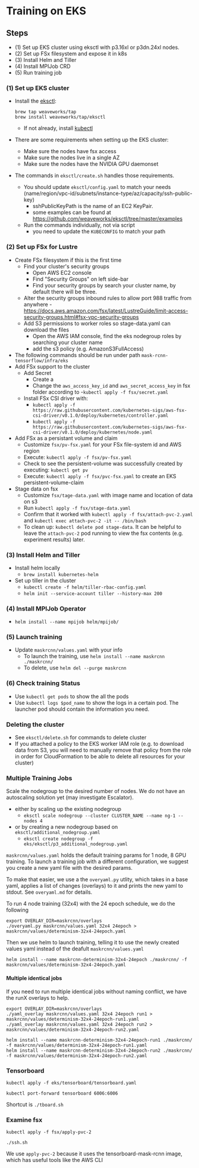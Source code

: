 # Training on EKS

## Steps

* (1) Set up EKS cluster using eksctl with p3.16xl or p3dn.24xl nodes.
* (2) Set up FSx filesystem and expose it in k8s
* (3) Install Helm and Tiller
* (4) Install MPIJob CRD
* (5) Run training job


### (1) Set up EKS cluster

- Install the [eksctl](https://github.com/weaveworks/eksctl):
  ```
  brew tap weaveworks/tap
  brew install weaveworks/tap/eksctl
  ```
  - If not already, install [kubectl](https://kubernetes.io/docs/tasks/tools/install-kubectl/#install-kubectl-binary-with-curl-on-macos)

- There are some requirements when setting up the EKS cluster:
    - Make sure the nodes have fsx access
    - Make sure the nodes live in a single AZ
    - Make sure the nodes have the NVIDIA GPU daemonset

- The commands in `eksctl/create.sh` handles those requirements.
    - You should update `eksctl/config.yaml` to match your needs (name/region/vpc-id/subnets/instance-type/az/capacity/ssh-public-key)
        - sshPublicKeyPath is the name of an EC2 KeyPair.
        - some examples can be found at https://github.com/weaveworks/eksctl/tree/master/examples
    - Run the commands individually, not via script
        - you need to update the `KUBECONFIG` to match your path


### (2) Set up FSx for Lustre

- Create FSx filesystem if this is the first time
    - Find your cluster's security groups
        - Open AWS EC2 console
        - Find "Security Groups" on left side-bar
        - Find your security groups by search your cluster name, by default there will be three.
    - Alter the security groups inbound rules to allow port 988 traffic from anywhere - https://docs.aws.amazon.com/fsx/latest/LustreGuide/limit-access-security-groups.html#fsx-vpc-security-groups
    - Add S3 permissions to worker roles so stage-data.yaml can download the files
        - Open the AWS IAM console, find the eks nodegroup roles by searching your cluster name
        - add the s3 policy (e.g. AmazonS3FullAccess)
- The following commands should be run under path `mask-rcnn-tensorflow/infra/eks`
- Add FSx support to the cluster
    - Add Secret
        - Create a
        - Change the `aws_access_key_id` and `aws_secret_access_key` in fsx folder according to
        -`kubectl apply -f fsx/secret.yaml`
    - Install FSx CSI driver with:
        - `kubectl apply -f https://raw.githubusercontent.com/kubernetes-sigs/aws-fsx-csi-driver/v0.1.0/deploy/kubernetes/controller.yaml`
        - `kubectl apply -f https://raw.githubusercontent.com/kubernetes-sigs/aws-fsx-csi-driver/v0.1.0/deploy/kubernetes/node.yaml`
- Add FSx as a persistant volume and claim
    - Customize `fsx/pv-fsx.yaml` for your FSx file-system id and AWS region
    - Execute: `kubectl apply -f fsx/pv-fsx.yaml`
    - Check to see the persistent-volume was successfully created by executing: `kubectl get pv`
    - Execute: `kubectl apply -f fsx/pvc-fsx.yaml` to create an EKS persistent-volume-claim
- Stage data on fsx
    - Customize `fsx/tage-data.yaml` with image name and location of data on s3
    - Run `kubectl apply -f fsx/stage-data.yaml`
    - Confirm that it worked with  `kubectl apply -f fsx/attach-pvc-2.yaml` and `kubectl exec attach-pvc-2 -it -- /bin/bash`
    - To clean up: `kubectl delete pod stage-data`. It can be helpful to leave the `attach-pvc-2` pod running to view the fsx contents (e.g. experiment results) later.

### (3) Install Helm and Tiller

- Install helm locally
    - `brew install kubernetes-helm`
- Set up tiller in the cluster
    - `kubectl create -f helm/tiller-rbac-config.yaml`
    - `helm init --service-account tiller --history-max 200`


### (4) Install MPIJob Operator

- `helm install --name mpijob helm/mpijob/`


### (5) Launch training

- Update `maskrcnn/values.yaml` with your info
    - To launch the training, use `helm install --name maskrcnn ./maskrcnn/`
    - To delete, use `helm del --purge maskrcnn`

### (6) Check training Status
- Use `kubectl get pods` to show the all the pods
- Use `kubectl logs $pod_name` to show the logs in a certain pod. The launcher pod should contain the information you need.

### Deleting the cluster

- See `eksctl/delete.sh` for commands to delete cluster
- If you attached a policy to the EKS worker IAM role (e.g. to download data from S3, you will need to manually remove that policy from the role in order for CloudFormation to be able to delete all resources for your cluster)


### Multiple Training Jobs

Scale the nodegroup to the desired number of nodes. We do not have an autoscaling solution yet (may investigate Escalator).

- either by scaling up the existing nodegroup
    - `eksctl scale nodegroup --cluster CLUSTER_NAME --name ng-1 --nodes 4`
- or by creating a new nodegroup based on `eksctl/additional_nodegroup.yaml`
    - `eksctl create nodegroup -f eks/eksctl/p3_additional_nodegroup.yaml`

`maskrcnn/values.yaml` holds the default training params for 1 node, 8 GPU training. To launch a training job with a different configuration, we suggest you create a new yaml file with the desired params.

To make that easier, we use a the `overyaml.py` utlity, which takes in a base yaml, applies a list of changes (overlays) to it and prints the new yaml to stdout. See `overyaml.md` for details.

To run 4 node training (32x4) with the 24 epoch schedule, we do the following

```
export OVERLAY_DIR=maskrcnn/overlays
./overyaml.py maskrcnn/values.yaml 32x4 24epoch > maskrcnn/values/determinism-32x4-24epoch.yaml
```

Then we use helm to launch training, telling it to use the newly created values yaml instead of the deafult `maskrcnn/values.yaml`

```
helm install --name maskrcnn-determinism-32x4-24epoch ./maskrcnn/ -f maskrcnn/values/determinism-32x4-24epoch.yaml
```

#### Multiple identical jobs

If you need to run multiple identical jobs without naming conflict, we have the runX overlays to help.

```
export OVERLAY_DIR=maskrcnn/overlays
./yaml_overlay maskrcnn/values.yaml 32x4 24epoch run1 > maskrcnn/values/determinism-32x4-24epoch-run1.yaml
./yaml_overlay maskrcnn/values.yaml 32x4 24epoch run2 > maskrcnn/values/determinism-32x4-24epoch-run2.yaml

helm install --name maskrcnn-determinism-32x4-24epoch-run1 ./maskrcnn/ -f maskrcnn/values/determinism-32x4-24epoch-run1.yaml
helm install --name maskrcnn-determinism-32x4-24epoch-run2 ./maskrcnn/ -f maskrcnn/values/determinism-32x4-24epoch-run2.yaml
```



### Tensorboard

`kubectl apply -f eks/tensorboard/tensorboard.yaml`

`kubectl port-forward tensorboard 6006:6006`

Shortcut is `./tboard.sh`

### Examine fsx

`kubectl apply -f fsx/apply-pvc-2`

`./ssh.sh`

We use `apply-pvc-2` because it uses the tensorboard-mask-rcnn image, which has useful tools like the AWS CLI
